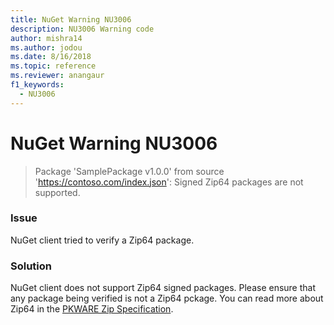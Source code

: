 ```yaml
---
title: NuGet Warning NU3006
description: NU3006 Warning code
author: mishra14
ms.author: jodou
ms.date: 8/16/2018
ms.topic: reference
ms.reviewer: anangaur
f1_keywords: 
  - NU3006
---
```


# NuGet Warning NU3006

> Package 'SamplePackage v1.0.0' from source 'https://contoso.com/index.json': Signed Zip64 packages are not supported.

### Issue

NuGet client tried to verify a Zip64 package.


### Solution

NuGet client does not support Zip64 signed packages. Please ensure that any package being verified is not a Zip64 pckage. You can read more about Zip64 in the [PKWARE Zip Specification](https://pkware.cachefly.net/webdocs/casestudies/APPNOTE.TXT).


